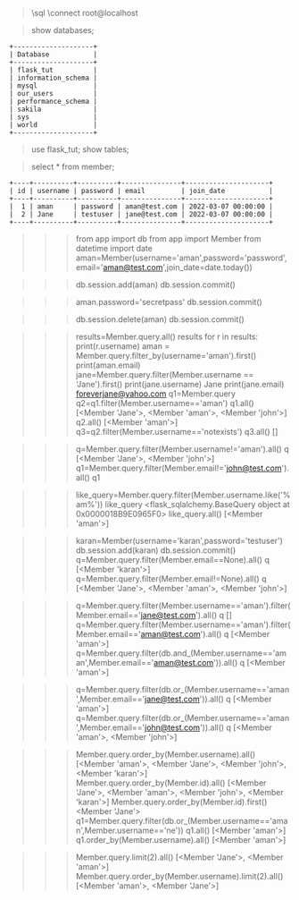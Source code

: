 <!-- MySQL Shell Commands -->

> \sql
> \connect root@localhost

<!-- Enter password if not saved -->

> show databases;

    +--------------------+
    | Database           |
    +--------------------+
    | flask_tut          |
    | information_schema |
    | mysql              |
    | our_users          |
    | performance_schema |
    | sakila             |
    | sys                |
    | world              |
    +--------------------+

> use flask_tut;
> show tables;

<!-- prettier-ignore-start  -->
> select * from member;
<!-- prettier-ignore-end  -->

    +----+----------+----------+---------------+---------------------+
    | id | username | password | email         | join_date           |
    +----+----------+----------+---------------+---------------------+
    |  1 | aman     | password | aman@test.com | 2022-03-07 00:00:00 |
    |  2 | Jane     | testuser | jane@test.com | 2022-03-07 00:00:00 |
    +----+----------+----------+---------------+---------------------+

<!-- Python Shell Commands -->
<!-- prettier-ignore-start -->
>>> from app import db
>>> from app import Member
>>> from datetime import date
>>> aman=Member(username='aman',password='password',email='aman@test.com',join_date=date.today())
<!-- add db -->
>>> db.session.add(aman)
>>> db.session.commit()
<!-- update db -->
>>> aman.password='secretpass'
>>> db.session.commit()
<!-- delete db -->
>>> db.session.delete(aman)
>>> db.session.commit()

<!-- query ORM -->
>>> results=Member.query.all()
>>> results
>>> for r in results:
        print(r.username) <!-- r.email and so on -->
>>> aman = Member.query.filter_by(username='aman').first() <!-- "aman" is SQLAlchemy object -->
>>> print(aman.email)
>>> jane=Member.query.filter(Member.username == 'Jane').first()
>>> print(jane.username)
Jane
>>> print(jane.email)
foreverjane@yahoo.com
>>> q1=Member.query
>>> q2=q1.filter(Member.username=='aman')
>>> q1.all()
[<Member 'Jane'>, <Member 'aman'>, <Member 'john'>]
>>> q2.all()
[<Member 'aman'>]
>>> q3=q2.filter(Member.username=='notexists')
>>> q3.all()
[]

<!-- not equals -->
>>> q=Member.query.filter(Member.username!='aman').all()
>>> q
[<Member 'Jane'>, <Member 'john'>]
>>> q1=Member.query.filter(Member.email!='john@test.com').all()
>>> q1

<!-- like -->
>>> like_query=Member.query.filter(Member.username.like('%am%'))
>>> like_query
<flask_sqlalchemy.BaseQuery object at 0x0000018B9E0965F0>
>>> like_query.all()
[<Member 'aman'>]

<!-- Null -->
>>> karan=Member(username='karan',password='testuser')
>>> db.session.add(karan)
>>> db.session.commit()
>>> q=Member.query.filter(Member.email==None).all()
>>> q
[<Member 'karan'>]
>>> q=Member.query.filter(Member.email!=None).all()
>>> q
[<Member 'Jane'>, <Member 'aman'>, <Member 'john'>]
<!-- And Query -->
>>> q=Member.query.filter(Member.username=='aman').filter(Member.email=='jane@test.com').all()
>>> q
[]
>>> q=Member.query.filter(Member.username=='aman').filter(Member.email=='aman@test.com').all()
>>> q
[<Member 'aman'>]
>>> q=Member.query.filter(db.and_(Member.username=='aman',Member.email=='aman@test.com')).all()
>>> q
[<Member 'aman'>]

<!-- Or query -->
>>> q=Member.query.filter(db.or_(Member.username=='aman',Member.email=='jane@test.com')).all()
>>> q
[<Member 'aman'>]
>>> q=Member.query.filter(db.or_(Member.username=='aman',Member.email=='john@test.com')).all()
>>> q
[<Member 'aman'>, <Member 'john'>]

<!-- Order_by Query -->
>>> Member.query.order_by(Member.username).all()
[<Member 'aman'>, <Member 'Jane'>, <Member 'john'>, <Member 'karan'>]
>>> Member.query.order_by(Member.id).all()
[<Member 'Jane'>, <Member 'aman'>, <Member 'john'>, <Member 'karan'>]
>>> Member.query.order_by(Member.id).first()
<Member 'Jane'>
>>> q1=Member.query.filter(db.or_(Member.username=='aman',Member.username=='ne'))
>>> q1.all()
[<Member 'aman'>]
>>> q1.order_by(Member.username).all()
[<Member 'aman'>]

<!-- Limit Query -->
>>> Member.query.limit(2).all()
[<Member 'Jane'>, <Member 'aman'>]
>>> Member.query.order_by(Member.username).limit(2).all()
[<Member 'aman'>, <Member 'Jane'>]
<!-- prettier-ignore-end -->
